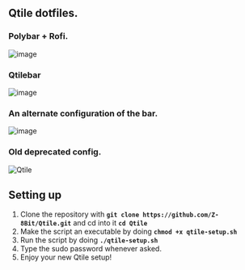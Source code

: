 ## Qtile dotfiles.

### Polybar + Rofi.
![image](https://user-images.githubusercontent.com/72144072/162381713-7fab0c60-903b-4c86-8c83-2d6f4c44c696.png)

### Qtilebar
![image](https://user-images.githubusercontent.com/72144072/157385712-69b475f6-1996-45b9-ba1f-a0379b3288c6.png)

### An alternate configuration of the bar.
![image](https://user-images.githubusercontent.com/72144072/145613683-0b9e325d-71b8-4480-bbd5-3e9970df4d7e.png)

### Old deprecated config.
![Qtile](https://user-images.githubusercontent.com/72144072/139215711-ee601367-baa0-4c1a-91e6-10a095c83d77.png)


## Setting up 

1. Clone the repository with **`git clone https://github.com/Z-8Bit/Qtile.git`** and cd into it **`cd Qtile`**
2. Make the script an executable by doing **`chmod +x qtile-setup.sh`** 
3. Run the script by doing **`./qtile-setup.sh`**
4. Type the sudo password whenever asked.
5. Enjoy your new Qtile setup!
